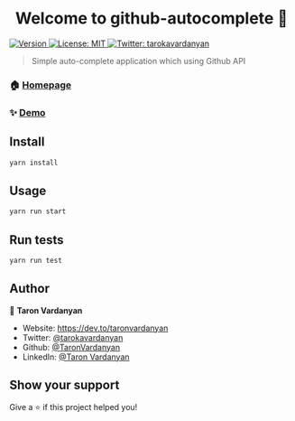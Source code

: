 <h1 align="center">Welcome to github-autocomplete 👋</h1>
<p>
  <a href="https://www.npmjs.com/package/github-autocomplete" target="_blank">
    <img alt="Version" src="https://img.shields.io/npm/v/github-autocomplete.svg">
  </a>
  <a href="#" target="_blank">
    <img alt="License: MIT" src="https://img.shields.io/badge/License-MIT-yellow.svg" />
  </a>
  <a href="https://twitter.com/tarokavardanyan" target="_blank">
    <img alt="Twitter: tarokavardanyan" src="https://img.shields.io/twitter/follow/tarokavardanyan.svg?style=social" />
  </a>
</p>

> Simple auto-complete application which using Github API

### 🏠 [Homepage](http://TaronVardanyan.github.io/Deel-Autocomplete)

### ✨ [Demo](http://TaronVardanyan.github.io/Deel-Autocomplete)

## Install

```sh
yarn install
```

## Usage

```sh
yarn run start
```

## Run tests

```sh
yarn run test
```

## Author

👤 **Taron Vardanyan**

* Website: https://dev.to/taronvardanyan
* Twitter: [@tarokavardanyan](https://twitter.com/tarokavardanyan)
* Github: [@TaronVardanyan](https://github.com/TaronVardanyan)
* LinkedIn: [@Taron Vardanyan](https://linkedin.com/in/TaronVardanyan)

## Show your support

Give a ⭐️ if this project helped you!
